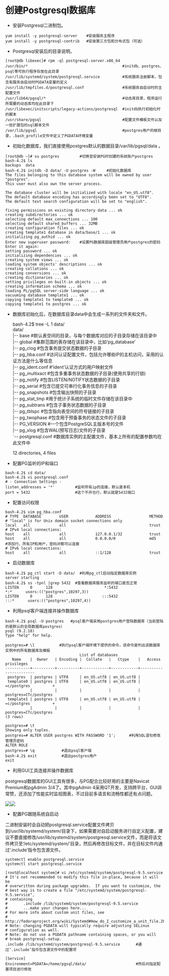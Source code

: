 # 创建Postgresql数据库

* 安装Postgresql二进制包。

```
yum install -y postgresql-server    #安装服务主程序
yum install -y postgresql-contrib   #安装第三方包和分布式包（可选）
```

* Postgresql安装后的目录说明。

```
[root@db libexec]# rpm -ql postgresql-server.x86_64
/usr/bin/*                                          #initdb、postgres、psql等可执行程序存放在此目录
/usr/lib/systemd/system/postgresql.service          #系统服务注册脚本，包含有服务自启动时PGDATA变量的定义
/usr/lib/tmpfiles.d/postgresql.conf                 #系统服务自启动时的主配置文件
/usr/lib64/pgsql/*                                  #动态库目录，程序运行所需要的动态库均在此目录下
/usr/libexec/initscripts/legacy-actions/postgresql  #initdb执行初始化时的脚本
/usr/share/pgsql                                    #配置文件模板文件以及一些扩展包的sql脚本文件
/var/lib/pgsql                                      #postgres用户的根目录，.bash_profile文件中定义了PGDATA环境变量
```

* 初始化数据库，我们直接使用postgres默认的数据目录/var/lib/pgsql/data
  。

```
[root@db ~]# su postgres         #切换至安装PG时创建的系统账户postgres
bash-4.2$ ls
backups  data
bash-4.2$ initdb -D data/ -U postgres -W     #初始化数据库
The files belonging to this database system will be owned by user "postgres".
This user must also own the server process.

The database cluster will be initialized with locale "en_US.utf8".
The default database encoding has accordingly been set to "UTF8".
The default text search configuration will be set to "english".

fixing permissions on existing directory data ... ok
creating subdirectories ... ok
selecting default max_connections ... 100
selecting default shared_buffers ... 32MB
creating configuration files ... ok
creating template1 database in data/base/1 ... ok
initializing pg_authid ... ok
Enter new superuser password:    #设置PG数据库超级管理员用户postgres的密码
Enter it again: 
setting password ... ok
initializing dependencies ... ok
creating system views ... ok
loading system objects' descriptions ... ok
creating collations ... ok
creating conversions ... ok
creating dictionaries ... ok
setting privileges on built-in objects ... ok
creating information schema ... ok
loading PL/pgSQL server-side language ... ok
vacuuming database template1 ... ok
copying template1 to template0 ... ok
copying template1 to postgres ... ok
```

* 数据库初始化后，在数据库目录data中会生成一系列的文件夹和文件。

  bash-4.2$ tree -L 1 data/  
    data/  
    \|-- base           \#默认表空间的目录，与每个数据库对应的子目录存储在该目录中  
    \|-- global         \#集群范围的表存储在该目录中，比如‘pg\_database’  
    \|-- pg\_clog        \#包含事务提交状态数据的子目录  
    \|-- pg\_hba.conf    \#访问认证配置文件，包括允许哪些IP的主机访问，采用的认证方法是什么等信息  
    \|-- pg\_ident.conf  \#‘ident’认证方式的用户映射文件  
    \|-- pg\_multixact   \#包含多重事务状态数据的子目录\(使用共享的行锁\)  
    \|-- pg\_notify      \#包含LISTEN/NOTIFY状态数据的子目录  
    \|-- pg\_serial      \#包含已提交可串行化事务信息的子目录  
    \|-- pg\_snapshots   \#包含输出快照的子目录  
    \|-- pg\_stat\_tmp    \#用于统计子系统的临时文件存储在该目录中  
    \|-- pg\_subtrans    \#包含子事务状态数据的子目录  
    \|-- pg\_tblspc      \#包含指向表空间的符号链接的子目录  
    \|-- pg\_twophase    \#包含用于预备事务的状态文件的子目录  
    \|-- PG\_VERSION     \#一个包含PostgreSQL主版本号的文件  
    \|-- pg\_xlog        \#包含WAL\(预写日志\)文件的子目录  
    \`-- postgresql.conf   \#数据库实例的主配置文件，基本上所有的配置参数均在此文件中

  12 directories, 4 files

* 配置PG监听的IP和端口

```
bash-4.2$ cd data/
bash-4.2$ vi postgresql.conf
# - Connection Settings -
listen_addresses = '*'         #监听所有ip的连接，默认是本机
port = 5432                    #这个不开也行，默认就是5432端口
```

* 配置访问权限

```
bash-4.2$ vim pg_hba.conf
# TYPE  DATABASE        USER            ADDRESS                 METHOD
# "local" is for Unix domain socket connections only
local   all             all                                     trust
# IPv4 local connections:
host    all             all             127.0.0.1/32            trust
host    all             all             0.0.0.0/0               md5   #添加行，所有IP和用户，密码对都可以连接
# IPv6 local connections:
host    all             all             ::1/128                 trust
```

* 启动数据库

```
bash-4.2$ pg_ctl start -D data/  #利用pg_ctl启动指定数据库实例
server starting
bash-4.2$ ss -tpnl |grep 5432  #查看数据库服务监听的端口是否正常
LISTEN     0      128                       *:5432                     *:*      users:(("postgres",10297,3))
LISTEN     0      128                      :::5432                    :::*      users:(("postgres",10297,4))
```

* 利用psql客户端连接并操作数据库

```
bash-4.2$ psql -U postgres   #psql客户端采用postgres用户登陆数据库（当前登陆的是默认的全局数据库postgres）
psql (9.2.18)
Type "help" for help.

postgres=# \l           #执行psql客户端环境下提供的命令，该命令是列出该数据库实例中的所有数据库及模板
                                 List of databases
   Name    |  Owner   | Encoding |  Collate   |   Ctype    |   Access privileges   
-----------+----------+----------+------------+------------+-----------------------
 postgres  | postgres | UTF8     | en_US.utf8 | en_US.utf8 | 
 template0 | postgres | UTF8     | en_US.utf8 | en_US.utf8 | =c/postgres          +
           |          |          |            |            | postgres=CTc/postgres
 template1 | postgres | UTF8     | en_US.utf8 | en_US.utf8 | =c/postgres          +
           |          |          |            |            | postgres=CTc/postgres
(3 rows)

postgres=# \t
Showing only tuples.
postgres=# ALTER USER postgres WITH PASSWORD '1';      #利用SQL语句修改管理员密码
ALTER ROLE
postgres=# \q            #退出psql客户端
bash-4.2$ exit           #退出postgres用户
exit
```

* 利用GUI工具连接并操作数据库

postgresql数据库的GUI工具有很多，与PG配合比较好用的主要是Navicat Premium和pgAdmin 3/4了。其中pgAdmin 4采用QT开发，支持跨平台，GUI非常赞，还添加了性能实时监视图表，不过目前多语言和流畅性都还有点问题。

![](/assets/2.6-pgadmin4-2.png)![](/assets/2.6-pgadmin4-3.png)

* 配置PG跟随系统自启动

二进制安装时会自动把postgresql.service配置文件拷贝到/usr/lib/systemd/system/目录下，如果需要对自启动服务进行自定义配置，建议不要直接修改/usr/lib/systemd/system/postgresql.service文件，而是将该文件拷贝至‘/etc/systemd/system/’目录，然后再修改目标文件，并在目标文件内通过‘.include’指令包含源文件。

```
systemctl enable postgresql.service
systemctl start postgresql.service

[root@localhost system]# vi /etc/systemd/system/postgresql-9.5.service 
# It's not recommended to modify this file in-place, because it will be
# overwritten during package upgrades.  If you want to customize, the
# best way is to create a file "/etc/systemd/system/postgresql-9.5.service",
# containing
#       .include /lib/systemd/system/postgresql-9.5.service
#       ...make your changes here...
# For more info about custom unit files, see
# http://fedoraproject.org/wiki/Systemd#How_do_I_customize_a_unit_file.2F_add_a_custom_unit_file.3F
# Note: changing PGDATA will typically require adjusting SELinux
# configuration as well.
# Note: do not use a PGDATA pathname containing spaces, or you will
# break postgresql-setup.
.include /lib/systemd/system/postgresql-9.5.service       #通过‘.include’指令包含源文件中的配置项

[Service]
Environment=PGDATA=/home/pgsql/data/                      #然后对指定配置项目进行修改
```



